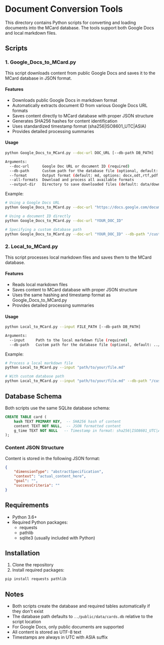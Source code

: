 # Document Conversion Tools

This directory contains Python scripts for converting and loading documents into the MCard database. The tools support both Google Docs and local markdown files.

## Scripts

### 1. Google_Docs_to_MCard.py

This script downloads content from public Google Docs and saves it to the MCard database in JSON format.

#### Features
- Downloads public Google Docs in markdown format
- Automatically extracts document ID from various Google Docs URL formats
- Saves content directly to MCard database with proper JSON structure
- Generates SHA256 hashes for content identification
- Uses standardized timestamp format (sha256|ISO8601_UTC|ASIA)
- Provides detailed processing summaries

#### Usage
```bash
python Google_Docs_to_MCard.py --doc-url DOC_URL [--db-path DB_PATH]

Arguments:
  --doc-url      Google Doc URL or document ID (required)
  --db-path      Custom path for the database file (optional, default: ../public/data/cards.db)
  --format       Output format (default: md, options: docx,odt,rtf,pdf,txt,html,epub,md)
  --all-formats  Download and process all available formats
  --output-dir   Directory to save downloaded files (default: data/downloads)
```

Example:
```bash
# Using a Google Docs URL
python Google_Docs_to_MCard.py --doc-url "https://docs.google.com/document/d/YOUR_DOC_ID/edit"

# Using a document ID directly
python Google_Docs_to_MCard.py --doc-url "YOUR_DOC_ID"

# Specifying a custom database path
python Google_Docs_to_MCard.py --doc-url "YOUR_DOC_ID" --db-path "/custom/path/cards.db"
```

### 2. Local_to_MCard.py

This script processes local markdown files and saves them to the MCard database.

#### Features
- Reads local markdown files
- Saves content to MCard database with proper JSON structure
- Uses the same hashing and timestamp format as Google_Docs_to_MCard.py
- Provides detailed processing summaries

#### Usage
```bash
python Local_to_MCard.py --input FILE_PATH [--db-path DB_PATH]

Arguments:
  --input     Path to the local markdown file (required)
  --db-path   Custom path for the database file (optional, default: ../public/data/cards.db)
```

Example:
```bash
# Process a local markdown file
python Local_to_MCard.py --input "path/to/your/file.md"

# With custom database path
python Local_to_MCard.py --input "path/to/your/file.md" --db-path "/custom/path/cards.db"
```

## Database Schema

Both scripts use the same SQLite database schema:

```sql
CREATE TABLE card (
    hash TEXT PRIMARY KEY,  -- SHA256 hash of content
    content TEXT NOT NULL,  -- JSON formatted content
    g_time TEXT NOT NULL   -- Timestamp in format: sha256|ISO8601_UTC|ASIA
);
```

### Content JSON Structure

Content is stored in the following JSON format:
```json
{
    "dimensionType": "abstractSpecification",
    "context": "actual_content_here",
    "goal": "",
    "successCriteria": ""
}
```

## Requirements

- Python 3.6+
- Required Python packages:
  - requests
  - pathlib
  - sqlite3 (usually included with Python)

## Installation

1. Clone the repository
2. Install required packages:
```bash
pip install requests pathlib
```

## Notes

- Both scripts create the database and required tables automatically if they don't exist
- The database path defaults to `../public/data/cards.db` relative to the script location
- For Google Docs, only public documents are supported
- All content is stored as UTF-8 text
- Timestamps are always in UTC with ASIA suffix
